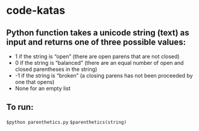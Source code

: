 # code-katas
## Python function takes a unicode string (text) as input and returns one of three possible values:

* 1 if the string is “open” (there are open parens that are not closed)
* 0 if the string is “balanced” (there are an equal number of open and closed parentheses in the string)
* -1 if the string is “broken” (a closing parens has not been proceeded by one that opens)
* None for an empty list

## To run:
```$python parenthetics.py```
```$parenthetics(string)```
